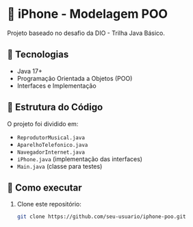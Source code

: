 # 📱 iPhone - Modelagem POO
Projeto baseado no desafio da DIO - Trilha Java Básico.

## 🔹 Tecnologias
- Java 17+
- Programação Orientada a Objetos (POO)
- Interfaces e Implementação

## 🔹 Estrutura do Código
O projeto foi dividido em:
- `ReprodutorMusical.java`
- `AparelhoTelefonico.java`
- `NavegadorInternet.java`
- `iPhone.java` (implementação das interfaces)
- `Main.java` (classe para testes)

## 🚀 Como executar
1. Clone este repositório:
   ```sh
   git clone https://github.com/seu-usuario/iphone-poo.git
